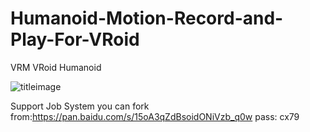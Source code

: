 # Humanoid-Motion-Record-and-Play-For-VRoid
VRM VRoid Humanoid

![titleimage](https://github.com/superowner/Humanoid-Motion-Record-and-Play-For-VRoid/edit/master/kjk.png)

Support Job System
you can fork from:https://pan.baidu.com/s/15oA3qZdBsoidONiVzb_q0w  pass: cx79
